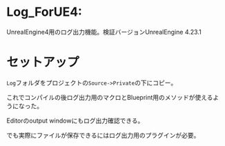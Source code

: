 # Log_ForUE4:
UnrealEngine4用のログ出力機能。検証バージョンUnrealEngine 4.23.1

# セットアップ
`Log`フォルダをプロジェクトの`Source->Private`の下にコピー。

これでコンパイルの後ログ出力用のマクロとBlueprint用のメソッドが使えるようになった。

Editorのoutput windowにもログ出力確認できる。

でも実際にファイルが保存できるにはログ出力用のプラグインが必要。
